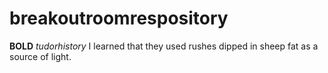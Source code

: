 # breakoutroomrespository
**BOLD**
_tudorhistory_
I learned that they used rushes dipped in sheep fat as a source of light.
